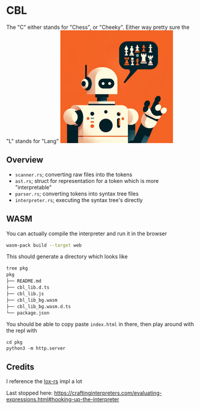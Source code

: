 # CBL
The "C" either stands for "Chess", or "Cheeky". Either way pretty sure the "L" stands for "Lang"
<img src="readme_assets/chess_speak.jpg" alt="Chess Bot Battle" width="300" height="300"/>

## Overview
- `scanner.rs`; converting raw files into the tokens
- `ast.rs`; struct for representation for a token which is more "interpretable"
- `parser.rs`; converting tokens into syntax tree files
- `interpreter.rs`; executing the syntax tree's directly

## WASM
You can actually compile the interpreter and run it in the browser
```bash
wasm-pack build --target web
```

This should generate a directory which looks like
```bash 
tree pkg 
pkg
├── README.md
├── cbl_lib.d.ts
├── cbl_lib.js
├── cbl_lib_bg.wasm
├── cbl_lib_bg.wasm.d.ts
└── package.json
```

You should be able to copy paste `index.html` in there, then play around with the repl with
```
cd pkg
python3 -m http.server
```

## Credits
I reference the [lox-rs](https://github.com/jeschkies/lox-rs?tab=readme-ov-file) impl a lot

Last stopped here: https://craftinginterpreters.com/evaluating-expressions.html#hooking-up-the-interpreter